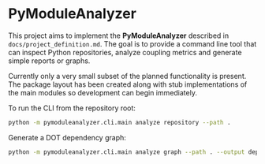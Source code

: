 # PyModuleAnalyzer

This project aims to implement the **PyModuleAnalyzer** described in
`docs/project_definition.md`.  The goal is to provide a command line tool that
can inspect Python repositories, analyze coupling metrics and generate simple
reports or graphs.

Currently only a very small subset of the planned functionality is present. The
package layout has been created along with stub implementations of the main
modules so development can begin immediately.

To run the CLI from the repository root:

```bash
python -m pymoduleanalyzer.cli.main analyze repository --path .
```

Generate a DOT dependency graph:

```bash
python -m pymoduleanalyzer.cli.main analyze graph --path . --output deps.dot
```
